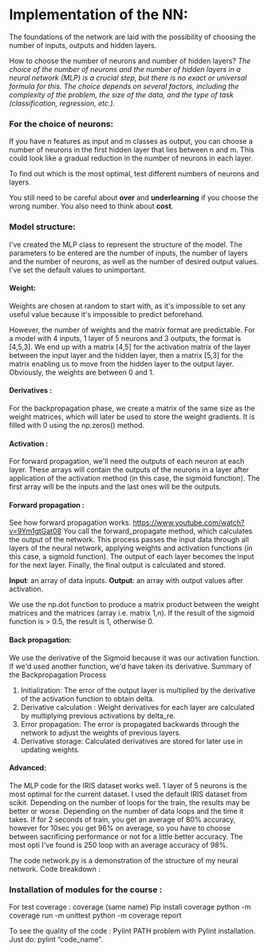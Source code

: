 # Implementation of the NN:
The foundations of the network are laid with the possibility of choosing the number of inputs, outputs and hidden layers.

How to choose the number of neurons and number of hidden layers?
*The choice of the number of neurons and the number of hidden layers in a neural network (MLP) is a crucial step, but there is no exact or universal formula for this. The choice depends on several factors, including the complexity of the problem, the size of the data, and the type of task (classification, regression, etc.).*

### For the choice of neurons: 
If you have n features as input and m classes as output, you can choose a number of neurons in the first hidden layer that lies between n and m. This could look like a gradual reduction in the number of neurons in each layer.

To find out which is the most optimal, test different numbers of neurons and layers.

You still need to be careful about **over** and **underlearning** if you choose the wrong number. You also need to think about **cost**.

### Model structure:
I've created the MLP class to represent the structure of the model. The parameters to be entered are the number of inputs, the number of layers and the number of neurons, as well as the number of desired output values. I've set the default values to unimportant.

#### Weight:
Weights are chosen at random to start with, as it's impossible to set any useful value because it's impossible to predict beforehand.

However, the number of weights and the matrix format are predictable. For a model with 4 inputs, 1 layer of 5 neurons and 3 outputs, the format is [4,5,3]. We end up with a matrix [4,5] for the activation matrix of the layer between the input layer and the hidden layer, then a matrix [5,3] for the matrix enabling us to move from the hidden layer to the output layer. Obviously, the weights are between 0 and 1. 

#### Derivatives :
For the backpropagation phase, we create a matrix of the same size as the weight matrices, which will later be used to store the weight gradients. It is filled with 0 using the np.zeros() method. 

#### Activation :
For forward propagation, we'll need the outputs of each neuron at each layer. These arrays will contain the outputs of the neurons in a layer after application of the activation method (in this case, the sigmoid function). The first array will be the inputs and the last ones will be the outputs.

#### Forward propagation : 
See how forward propagation works. 
https://www.youtube.com/watch?v=9Ym1gtGat08
You call the forward_propagate method, which calculates the output of the network. This process passes the input data through all layers of the neural network, applying weights and activation functions (in this case, a sigmoid function). The output of each layer becomes the input for the next layer. 
Finally, the final output is calculated and stored.

**Input**: an array of data inputs.
**Output**: an array with output values after activation.

We use the np.dot function to produce a matrix product between the weight matrices and the matrices (array i.e. matrix 1,n).
If the result of the sigmoid function is > 0.5, the result is 1, otherwise 0.

#### Back propagation:
We use the derivative of the Sigmoid because it was our activation function. If we'd used another function, we'd have taken its derivative.
Summary of the Backpropagation Process
1.	Initialization: The error of the output layer is multiplied by the derivative of the activation function to obtain delta.
2.	Derivative calculation : Weight derivatives for each layer are calculated by multiplying previous activations by delta_re.
3.	Error propagation: The error is propagated backwards through the network to adjust the weights of previous layers.
4.	Derivative storage: Calculated derivatives are stored for later use in updating weights.

#### Advanced:
The MLP code for the IRIS dataset works well.
1 layer of 5 neurons is the most optimal for the current dataset.
I used the default IRIS dataset from scikit.
Depending on the number of loops for the train, the results may be better or worse. Depending on the number of data loops and the time it takes. If for 2 seconds of train, you get an average of 80% accuracy, however for 10sec you get 96% on average, so you have to choose between sacrificing performance or not for a little better accuracy.
The most opti I've found is 250 loop with an average accuracy of 98%.

The code network.py is a demonstration of the structure of my neural network.
Code breakdown :

### Installation of modules for the course :
For test coverage : coverage (same name)
Pip install coverage
python -m coverage run -m unittest
python -m coverage report

To see the quality of the code : Pylint
PATH problem with Pylint installation.
Just do: pylint “code_name”.